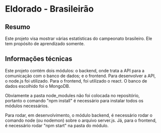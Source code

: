# Eldorado - Brasileirão

## Resumo
Este projeto visa mostrar várias estatísticas do campeonato brasileiro. Ele tem propósito de aprendizado somente.

## Informações técnicas
Este projeto contém dois módulos: o backend, onde trata a API para a comunicação com o banco de dados; e o frontend. Para desenvolver a API, o node.js foi utilizado. Para o frontend, foi utilizado o react. O banco de dados escolhido foi o MongoDB.

Obviamente a pasta node_modules não foi colocada no repositório, portanto o comando "npm install" é necessário para instalar todos os módulos necessários.

Para rodar, em desenvolvimento, o módulo backend, é necessário rodar o comando node (ou nodemon) sobre o arquivo server.js. Já, para o frontend, é necessário rodar "npm start" na pasta do módulo.
